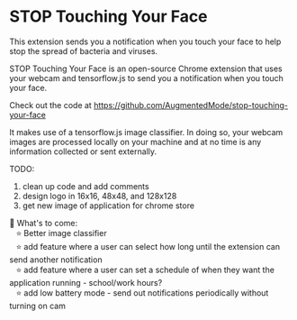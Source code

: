 # STOP Touching Your Face

This extension sends you a notification when you touch your face to help stop the spread of bacteria and viruses.

STOP Touching Your Face is an open-source Chrome extension that uses your webcam and tensorflow.js to send you a notification when you touch your face.

Check out the code at https://github.com/AugmentedMode/stop-touching-your-face

It makes use of a tensorflow.js image classifier. In doing so, your webcam images are processed locally on your machine and at no time is any information collected or sent externally.


TODO:

1) clean up code and add comments
2) design logo in 16x16, 48x48, and 128x128
3) get new image of application for chrome store

🚀 What's to come: <br>
  &nbsp;&nbsp;&nbsp;⭐️ Better image classifier <br>
  &nbsp;&nbsp;&nbsp;⭐️ add feature where a user can select how long until the extension can send another notification <br>
  &nbsp;&nbsp;&nbsp;⭐️ add feature where a user can set a schedule of when they want the application running - school/work hours? <br>
  &nbsp;&nbsp;&nbsp;⭐️ add low battery mode - send out notifications periodically without turning on cam
